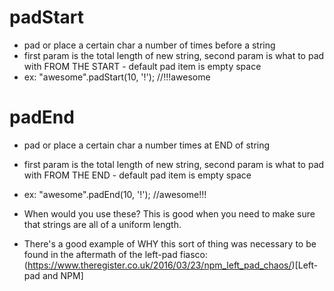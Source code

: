 # padStart
- pad or place a certain char a number of times before a string
- first param is the total length of new string, second param is what to pad with FROM THE START - default pad item is empty space
- ex: "awesome".padStart(10, '!'); //!!!awesome

# padEnd
- pad or place a certain char a number times at END of string
- first param is the total length of new string, second param is what to pad with FROM THE END - default pad item is empty space
- ex: "awesome".padEnd(10, '!');  //awesome!!!

- When would you use these? This is good when you need to make sure that strings are all of a uniform length.
- There's a good example of WHY this sort of thing was necessary to be found in the aftermath of the left-pad fiasco: (https://www.theregister.co.uk/2016/03/23/npm_left_pad_chaos/)[Left-pad and NPM]
